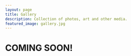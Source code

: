 ```yaml
---
layout: page
title: Gallery
description: Collection of photos, art and other media.
featured_image: gallery.jpg
---
```


# COMING SOON!
